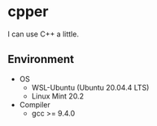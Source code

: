 # cpper
I can use C++ a little.

## Environment
 - OS
    - WSL-Ubuntu (Ubuntu 20.04.4 LTS)
    - Linux Mint 20.2
  - Compiler
    - gcc >= 9.4.0
